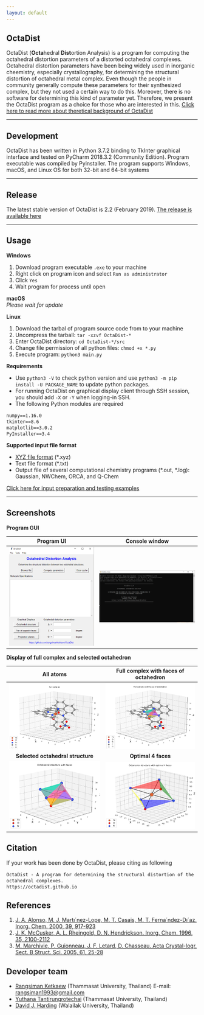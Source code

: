 ```yaml
---
layout: default
---
```


## OctaDist

OctaDist (**Octa**hedral **Dist**ortion Analysis) is a program for computing the octahedral distortion parameters of a distorted octahedral complexes. Octahedral distortion parameters have been being widely used in inorganic cheemistry, especially crystallography, for determining the structural distortion of octahedral metal complex. Even though the people in community generally compute these parameters for their synthesized complex, but they not used a certain way to do this. Moreover, there is no software for determining this kind of parameter yet. Therefore, we present the OctaDist program as a choice for those who are interested in this. [Click here to read more about theretical background of OctaDist](./param.md)

***

## Development
OctaDist has been written in Python 3.7.2 binding to TkInter graphical interface and tested on PyCharm 2018.3.2 (Community Edition). Program executable was compiled by Pyinstaller. The program supports Windows, macOS, and Linux OS for both 32-bit and 64-bit systems

***

## Release
The latest stable version of OctaDist is 2.2 (February 2019). [The release is available here](https://github.com/OctaDist/OctaDist/releases/latest) 

***

## Usage
**Windows**
1. Download program executable `.exe` to your machine
2. Right click on program icon and select `Run as administrator`
3. Click `Yes`
4. Wait program for process until open

**macOS**
<br/>
_Please wait for update_

**Linux**
1. Download the tarbal of program source code from to your machine
2. Uncompress the tarball: `tar -xzvf OctaDist-*`
3. Enter OctaDist directory: `cd OctaDist-*/src`
4. Change file permission of all python files: `chmod +x *.py`
5. Execute program: `python3 main.py`

**Requirements**
* Use `python3 -V` to check python version and use `python3 -m pip install -U PACKAGE_NAME` to update python packages.
* For running OctaDist on graphical display client through SSH session, you should add `-X` or `-Y` when logging-in SSH.
* The following Python modules are required
```
numpy==1.16.0
tkinter==8.6
matplotlib==3.0.2
PyInstaller==3.4
```

**Supported input file format**
- [XYZ file format](https://en.wikipedia.org/wiki/XYZ_file_format) (*.xyz)
- Text file format (*.txt)
- Output file of several computational chemistry programs (*.out, *.log): Gaussian, NWChem, ORCA, and Q-Chem

[Click here for input preparation and testing examples](./testing.md)

***

## Screenshots
**Program GUI**

Program UI | Console window |
:-------------------------:|:-------------------------:
![](images/Capture_Program.png)   | ![](images/Capture_Window.png) 


**Display of full complex and selected octahedron**

|All atoms                         | Full complex with faces of octahedron  |
|:--------------------------------:|:--------------------------------------:|
|![](images/Figure_1.png)          | ![](images/Figure_2.png)               |
|**Selected octahedral structure** | **Optimal 4 faces**                    |
|![](images/Figure_3.png)          | ![](images/Figure_4.png)               |

## Citation
If your work has been done by OctaDist, please citing as following

```
OctaDist - A program for determining the structural distortion of the octahedral complexes.
https://octadist.github.io
```

## References
1. [J. A. Alonso, M. J. Martı´nez-Lope, M. T. Casais, M. T. Ferna´ndez-Dı´az. Inorg. Chem. 2000, 39, 917-923](https://pubs.acs.org/doi/abs/10.1021/ic990921e)
2. [J. K. McCusker, A. L. Rheingold, D. N. Hendrickson. Inorg. Chem. 1996, 35, 2100-2112](https://pubs.acs.org/doi/abs/10.1021/ic9507880)
3. [M. Marchivie, P. Guionneau, J. F. Letard, D. Chasseau. Acta Crystal-logr. Sect. B Struct. Sci. 2005, 61, 25-28](https://onlinelibrary.wiley.com/doi/full/10.1107/S0108768104029751)

## Developer team
- [Rangsiman Ketkaew](https://sites.google.com/site/rangsiman1993) (Thammasat University, Thailand) E-mail: rangsiman1993@gmail.com
- [Yuthana Tantirungrotechai](https://sites.google.com/site/compchem403/people/faculty/yuthana) (Thammasat University, Thailand)
- [David J. Harding](https://www.funtechwu.com/david-j-harding) (Walailak University, Thailand)
